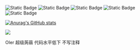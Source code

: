 ![Static Badge](https://img.shields.io/badge/-Arch%20Linux-1793D1?style=flat&logo=archlinux&logoColor=white)
![Static Badge](https://img.shields.io/badge/-Ubuntu-E95420?style=flat&logo=ubuntu&logoColor=white)
![Static Badge](https://img.shields.io/badge/-C%2B%2B-00599C?style=flat&logo=cplusplus&logoColor=white)
![Static Badge](https://img.shields.io/badge/-Go-00ADD8?style=flat&logo=go&logoColor=white)
![Static Badge](https://img.shields.io/badge/-Python-3776AB?style=flat&logo=python&logoColor=white)

[![Anurag's GitHub stats](https://github-readme-stats.vercel.app/api?username=beta-Cyg)](https://github.com/anuraghazra/github-readme-stats)

<img src="https://github-readme-stats.vercel.app/api/top-langs/?username=beta-Cyg&theme=dracula&layout=compact&locale=cn&langs_count=10&bg_color=00000010&text_color=c78944&hide=HTML,CSS" />

OIer 超级蒟蒻 代码水平低下 不写注释
